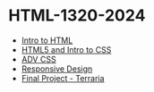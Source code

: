 # HTML-1320-2024
<ul>
    <li><a href="intro_to_html/index.html" target="_blank">Intro to HTML</a></li>
    <li><a href="html5_css/index.html" target="_blank">HTML5 and Intro to CSS</a></li>
    <li><a href="adv_css/index.html" target="_blank">ADV CSS</a></li>
    <li><a href="responsive" target="_blank">Responsive Design</a></li>
    <li><a href="Terraria_Project/index.html" target="_blank">Final Project - Terraria</a></li>
</ul>